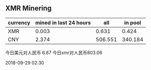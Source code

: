 ## XMR Minering

|currency|mined in last 24 hours|all|in pool|
|---|---|---|---|
|XMR|0.003|0.631|0.424|
|CNY|2.374|506.551|340.184|

今日美元对人民币 6.87	今日xmr对人民币803.06


2018-09-29 02:30